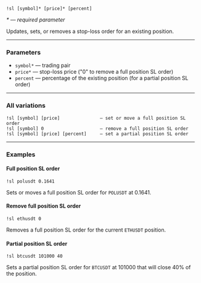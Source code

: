 ```
!sl [symbol]* [price]* [percent]
```

*\* — required parameter*

Updates, sets, or removes a stop-loss order for an existing position.

---

### Parameters

- `symbol*` — trading pair
- `price*` — stop-loss price ("0" to remove a full position SL order)
- `percent` — percentage of the existing position (for a partial position SL order)

---

### All variations

```
!sl [symbol] [price]               — set or move a full position SL order
!sl [symbol] 0                     — remove a full position SL order
!sl [symbol] [price] [percent]     — set a partial position SL order
```

---

### Examples

#### Full position SL order

```
!sl polusdt 0.1641
```

Sets or moves a full position SL order for `POLUSDT` at 0.1641.

#### Remove full position SL order

```
!sl ethusdt 0
```

Removes a full position SL order for the current `ETHUSDT` position.

#### Partial position SL order

```
!sl btcusdt 101000 40
```

Sets a partial position SL order for `BTCUSDT` at 101000 that will close 40% of the position.
